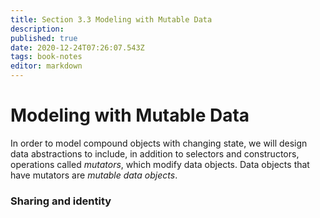```yaml
---
title: Section 3.3 Modeling with Mutable Data
description: 
published: true
date: 2020-12-24T07:26:07.543Z
tags: book-notes
editor: markdown
---
```


# Modeling with Mutable Data

In order to model compound objects with changing state, we will design data abstractions to include, in addition to selectors and constructors, operations called *mutators*, which modify data objects. Data objects that have mutators are *mutable data objects*. 

### Sharing and identity

